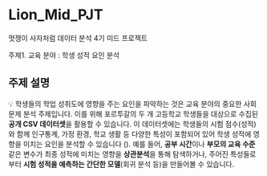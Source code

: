 # Lion_Mid_PJT
멋쟁이 사자처럼 데이터 분석 4기 미드 프로젝트

주제1. 교육 분야 : 학생 성적 요인 분석 

## 주제 설명
💡
학생들의 학업 성취도에 영향을 주는 요인을 파악하는 것은 교육 분야의 중요한 사회문제 분석 주제입니다. 이를 위해 포르투갈의 두 개 고등학교 학생들을 대상으로 수집된 **공개 CSV 데이터셋**을 활용할 수 있습니다. 이 데이터셋에는 학생들의 시험 점수(성적)와 함께 인구통계, 가정 환경, 학교 생활 등 다양한 특성이 포함되어 있어 학생 성적에 영향을 미치는 요인을 분석할 수 있습니다 (). 예를 들어, **공부 시간**이나 **부모의 교육 수준** 같은 변수가 최종 성적에 미치는 영향을 **상관분석**을 통해 탐색하거나, 주어진 특성들로부터 **시험 성적을 예측하는 간단한 모델**(회귀 분석 등)을 만들어볼 수 있습니다.
